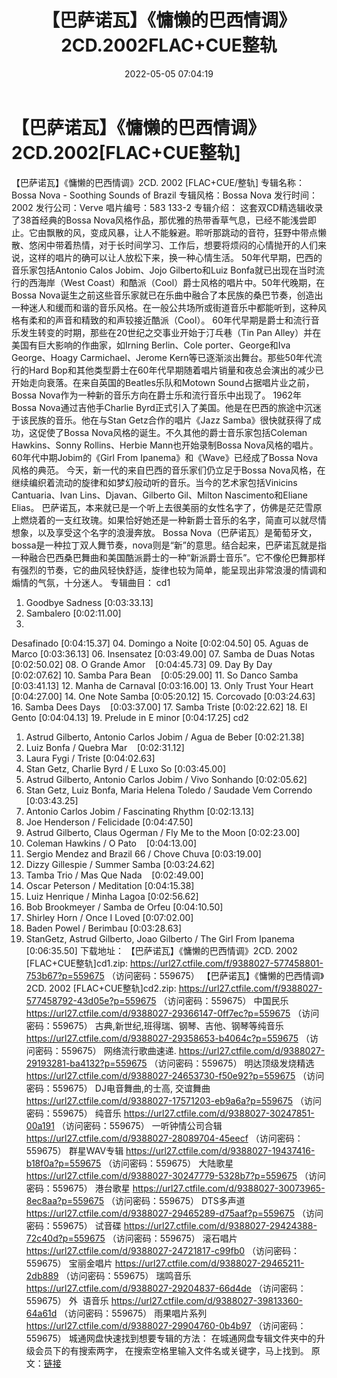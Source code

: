 ﻿---
title: 【巴萨诺瓦】《慵懒的巴西情调》2CD.2002FLAC+CUE整轨
date: 2022-05-05 07:04:19
categories: 古典音乐、新世纪、纯音雅乐
tags: 纯音雅乐
---
# 【巴萨诺瓦】《慵懒的巴西情调》2CD.2002[FLAC+CUE整轨]

【巴萨诺瓦】《慵懒的巴西情调》2CD. 2002
[FLAC+CUE/整轨]
专辑名称：Bossa Nova - Soothing
Sounds of Brazil
专辑风格：Bossa Nova
发行时间：2002
发行公司：Verve
唱片编号：583 133-2
专辑介绍：
这套双CD精选辑收录了38首经典的Bossa
Nova风格作品，那优雅的热带香草气息，已经不能浅尝即止。它由飘散的风，变成风暴，让人不能躲避。聆听那跳动的音符，狂野中带点懒散、悠闲中带着热情，对于长时间学习、工作后，想要将烦闷的心情抛开的人们来说，这样的唱片的确可以让人放松下来，换一种心情生活。
50年代早期，巴西的音乐家包括Antonio Calos
Jobim、Jojo Gilberto和Luiz Bonfa就已出现在当时流行的西海岸（West
Coast）和酷派（Cool）爵士风格的唱片中。50年代晚期，在Bossa
Nova诞生之前这些音乐家就已在乐曲中融合了本民族的桑巴节奏，创造出一种迷人和缓而和谐的音乐风格。在一般公共场所或街道音乐中都能听到，这种风格有柔和的声音和精致的和声较接近酷派（Cool）。
60年代早期是爵士和流行音乐发生转变的时期，那些在20世纪之交事业开始于汀乓巷（Tin Pan
Alley）并在美国有巨大影响的作曲家，如Irning Berlin、Cole porter、George和Iva
George、Hoagy Carmichael、Jerome Kern等已逐渐淡出舞台。那些50年代流行的Hard
Bop和其他类型爵士在60年代早期随着唱片销量和夜总会演出的减少已开始走向衰落。在来自英国的Beatles乐队和Motown
Sound占据唱片业之前，Bossa Nova作为一种新的音乐方向在爵士乐和流行音乐中出现了。
1962年Bossa Nova通过吉他手Charlie
Byrd正式引入了美国。他是在巴西的旅途中沉迷于该民族的音乐。他在与Stan Getz合作的唱片《Jazz
Samba》很快就获得了成功，这促使了Bossa Nova风格的诞生。不久其他的爵士音乐家包括Coleman
Hawkins、Sonny Rollins、Herbie Mann也开始录制Bossa
Nova风格的唱片。60年代中期Jobim的《Girl From Ipanema》和《Wave》已经成了Bossa
Nova风格的典范。
今天，新一代的来自巴西的音乐家们仍立足于Bossa
Nova风格，在继续编织着流动的旋律和如梦幻般动听的音乐。当今的艺术家包括Vinicins Cantuaria、Ivan
Lins、Djavan、Gilberto Gil、Milton Nascimento和Eliane
Elias。
巴萨诺瓦，本来就已是一个听上去很美丽的女性名字了，仿佛是茫茫雪原上燃烧着的一支红玫瑰。如果恰好她还是一种新爵士音乐的名字，简直可以就尽情想象，以及享受这个名字的浪漫奔放。
Bossa
Nova（巴萨诺瓦）是葡萄牙文，bossa是一种拉丁双人舞节奏，nova则是“新”的意思。结合起来，巴萨诺瓦就是指一种融合巴西桑巴舞曲和美国酷派爵士的一种“新派爵士音乐”。它不像伦巴舞那样有强烈的节奏，它的曲风轻快舒适，旋律也较为简单，能呈现出非常浪漫的情调和煽情的气氛，十分迷人。
专辑曲目：
cd1
01. Goodbye
Sadness
[0:03:33.13]
02. Sambalero
[0:02:11.00]
03.
Desafinado
[0:04:15.37]
04. Domingo a
Noite
[0:02:04.50]
05. Aguas de
Marco
[0:03:36.13]
06.
Insensatez
[0:03:49.00]
07. Samba de Duas
Notas
[0:02:50.02]
08. O Grande
Amor    [0:04:45.73]
09. Day By
Day    [0:02:07.62]
10. Samba Para
Bean    [0:05:29.00]
11. So Danco
Samba
[0:03:41.13]
12. Manha de
Carnaval
[0:03:16.00]
13. Only Trust Your
Heart
[0:04:27.00]
14. One Note
Samba
[0:05:20.12]
15. Corcovado
[0:03:24.63]
16. Samba Dees
Days    [0:03:37.00]
17. Samba
Triste
[0:02:22.62]
18. El Gento
[0:04:04.13]
19. Prelude in E
minor
[0:04:17.25]
cd2
01. Astrud Gilberto, Antonio
Carlos Jobim / Agua de Beber
[0:02:21.38]
02. Luiz Bonfa / Quebra
Mar    [0:02:31.12]
03. Laura Fygi /
Triste
[0:04:02.63]
04. Stan Getz, Charlie Byrd / E
Luxo So
[0:03:45.00]
05. Astrud Gilberto, Antonio
Carlos Jobim / Vivo Sonhando
[0:02:05.62]
06. Stan Getz, Luiz Bonfa,
Maria Helena Toledo / Saudade Vem Correndo
[0:03:43.25]
07. Antonio Carlos Jobim /
Fascinating Rhythm
[0:02:13.13]
08. Joe Henderson /
Felicidade
[0:04:47.50]
09. Astrud Gilberto, Claus
Ogerman / Fly Me to the Moon
[0:02:23.00]
10. Coleman Hawkins / O
Pato    [0:04:13.00]
11. Sergio Mendez and Brazil 66
/ Chove Chuva
[0:03:19.00]
12. Dizzy Gillespie / Summer
Samba
[0:03:24.62]
13. Tamba Trio / Mas Que
Nada    [0:02:49.00]
14. Oscar Peterson /
Meditation
[0:04:15.38]
15. Luiz Henrique / Minha
Lagoa
[0:02:56.62]
16. Bob Brookmeyer / Samba de
Orfeu
[0:04:10.50]
17. Shirley Horn / Once I
Loved
[0:07:02.00]
18. Baden Powel /
Berimbau
[0:03:28.63]
19. StanGetz, Astrud Gilberto,
Joao Gilberto / The Girl From Ipanema
[0:06:35.50]
下载地址：
【巴萨诺瓦】《慵懒的巴西情调》2CD. 2002 [FLAC+CUE整轨]cd1.zip:
https://url27.ctfile.com/f/9388027-577458801-753b67?p=559675
（访问密码：559675）
【巴萨诺瓦】《慵懒的巴西情调》2CD. 2002 [FLAC+CUE整轨]cd2.zip: https://url27.ctfile.com/f/9388027-577458792-43d05e?p=559675
（访问密码：559675）
中国民乐
https://url27.ctfile.com/d/9388027-29366147-0ff7ec?p=559675
（访问密码：559675）
古典,新世纪,班得瑞、钢琴、吉他、钢琴等纯音乐
https://url27.ctfile.com/d/9388027-29358653-b4064c?p=559675
（访问密码：559675）
网络流行歌曲速递.
https://url27.ctfile.com/d/9388027-29193281-ba4132?p=559675
（访问密码：559675）
明达顶级发烧精选
https://url27.ctfile.com/d/9388027-24653730-f50e92?p=559675
（访问密码：559675）
DJ电音舞曲,的士高, 交谊舞曲
https://url27.ctfile.com/d/9388027-17571203-eb9a6a?p=559675
（访问密码：559675）
纯音乐
https://url27.ctfile.com/d/9388027-30247851-00a191
（访问密码：559675）
一听钟情公司合辑
https://url27.ctfile.com/d/9388027-28089704-45eecf
（访问密码：559675）
群星WAV专辑
https://url27.ctfile.com/d/9388027-19437416-b18f0a?p=559675
（访问密码：559675）
大陆歌星
https://url27.ctfile.com/d/9388027-30247779-5328b7?p=559675
（访问密码：559675）
港台歌星
https://url27.ctfile.com/d/9388027-30073965-8ec8aa?p=559675
（访问密码：559675）
DTS多声道
https://url27.ctfile.com/d/9388027-29465289-d75aaf?p=559675
（访问密码：559675）
试音碟
https://url27.ctfile.com/d/9388027-29424388-72c40d?p=559675
（访问密码：559675）
滚石唱片
https://url27.ctfile.com/d/9388027-24721817-c99fb0
（访问密码：559675）
宝丽金唱片
https://url27.ctfile.com/d/9388027-29465211-2db889
（访问密码：559675）
瑞鸣音乐
https://url27.ctfile.com/d/9388027-29204837-66d4de
（访问密码：559675）
外  语音乐
https://url27.ctfile.com/d/9388027-39813360-64a61d
（访问密码：559675）
雨果唱片系列
https://url27.ctfile.com/d/9388027-29904760-0b4b97
（访问密码：559675）
城通网盘快速找到想要专辑的方法：
在城通网盘专辑文件夹中的升级会员下的有搜索两字，
在搜索空格里输入文件名或关键字，马上找到。
原文：[链接](https://blog.sina.com.cn/s/blog_1647c7e7601030x2b.html)